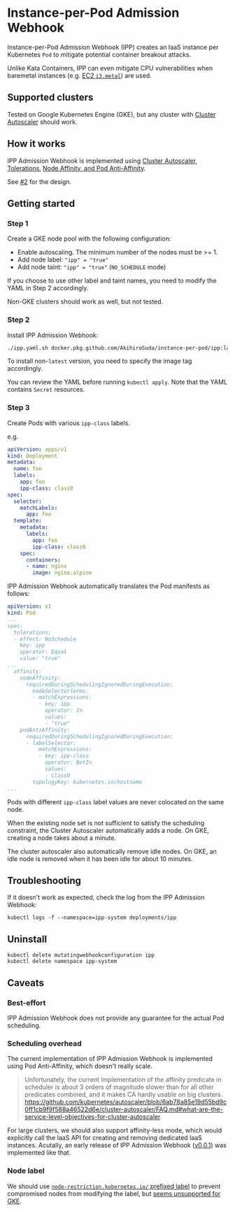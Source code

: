 # Instance-per-Pod Admission Webhook

Instance-per-Pod Admission Webhook (IPP) creates an IaaS instance per Kubernetes `Pod` to mitigate potential container breakout attacks.

Unlike Kata Containers, IPP can even mitigate CPU vulnerabilities when baremetal instances (e.g. [EC2 `i3.metal`](https://aws.amazon.com/jp/ec2/instance-types/i3/)) are used.

## Supported clusters

Tested on Google Kubernetes Engine (GKE), but any cluster with [Cluster Autoscaler](https://github.com/kubernetes/autoscaler/tree/master/cluster-autoscaler) should work.

## How it works

IPP Admission Webhook is implemented using [Cluster Autoscaler](https://github.com/kubernetes/autoscaler/tree/master/cluster-autoscaler), [Tolerations](https://kubernetes.io/docs/concepts/configuration/taint-and-toleration/), [Node Affinity, and Pod Anti-Affinity](https://kubernetes.io/docs/concepts/configuration/assign-pod-node/).

See [#2](https://github.com/AkihiroSuda/instance-per-pod/issues/2) for the design.

## Getting started

### Step 1

Create a GKE node pool with the following configuration:
* Enable autoscaling. The minimum number of the nodes must be >= 1.
* Add node label: `"ipp" = "true"`
* Add node taint: `"ipp" = "true"`  (`NO_SCHEDULE` mode)

If you choose to use other label and taint names, you need to modify the YAML in Step 2 accordingly.

Non-GKE clusters should work as well, but not tested.

### Step 2

Install IPP Admission Webhook:

```bash
./ipp.yaml.sh docker.pkg.github.com/AkihiroSuda/instance-per-pod/ipp:latest | kubectl apply -f -
```

To install non-`latest` version, you need to specify the image tag accordingly.

You can review the YAML before running `kubectl apply`.
Note that the YAML contains `Secret` resources.

### Step 3

Create Pods with various `ipp-class` labels.

e.g.
```yaml
apiVersion: apps/v1
kind: Deployment
metadata:
  name: foo
  labels:
    app: foo
    ipp-class: class0
spec:
  selector:
    matchLabels:
      app: foo
  template:
    metadata:
      labels:
        app: foo
        ipp-class: class0
    spec:
      containers:
      - name: nginx
        image: nginx:alpine
```

IPP Admission Webhook automatically translates the Pod manifests as follows:

```yaml
apiVersion: v1
kind: Pod
...
spec:
  tolerations:
  - effect: NoSchedule
    key: ipp
    operator: Equal
    value: "true"
...
  affinity:
    nodeAffinity:
      requiredDuringSchedulingIgnoredDuringExecution:
        nodeSelectorTerms:
        - matchExpressions:
          - key: ipp
            operator: In
            values:
            - "true"
    podAntiAffinity:
      requiredDuringSchedulingIgnoredDuringExecution:
      - labelSelector:
          matchExpressions:
          - key: ipp-class
            operator: NotIn
            values:
            - class0
        topologyKey: kubernetes.io/hostname
...
```

Pods with different `ipp-class` label values are never colocated on the same node.

When the existing node set is not sufficient to satisfy the scheduling constraint, the Cluster Autoscaler automatically adds a node.
On GKE, creating a node takes about a minute.

The cluster autoscaler also automatically remove idle nodes.
On GKE, an idle node is removed when it has been idle for about 10 minutes.

## Troubleshooting

If it doesn't work as expected, check the log from the IPP Admission Webhook:

```console
kubectl logs -f --namespace=ipp-system deployments/ipp
```

## Uninstall

```console
kubectl delete mutatingwebhookconfiguration ipp
kubectl delete namespace ipp-system
```

## Caveats

### Best-effort

IPP Admission Webhook does not provide any guarantee for the actual Pod scheduling.

### Scheduling overhead

The current implementation of IPP Admission Webhook is implemented using Pod Anti-Affinity, which doesn't really scale.

> Unfortunately, the current implementation of the affinity predicate in scheduler is about 3 orders of magnitude slower than for all other predicates combined, and it makes CA hardly usable on big clusters.
> https://github.com/kubernetes/autoscaler/blob/6ab78a85e19d55bd9c0ff1cb9f9f588a46522d6e/cluster-autoscaler/FAQ.md#what-are-the-service-level-objectives-for-cluster-autoscaler

For large clusters, we should also support affinity-less mode, which would explicitly call the IaaS API for creating and removing dedicated IaaS instances.
Acutally, an early release of IPP Admission Webhook ([v0.0.1](https://github.com/AkihiroSuda/instance-per-pod/tree/v0.0.1)) was implemented like that.

### Node label
We should use [`node-restriction.kubernetes.io/` prefixed label](https://kubernetes.io/docs/concepts/configuration/assign-pod-node/#node-isolation-restriction) to prevent compromised nodes from modifying the label, but [seems unsupported for GKE](https://github.com/AkihiroSuda/instance-per-pod/issues/1).
